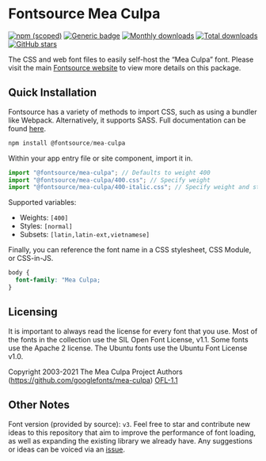 # Fontsource Mea Culpa

[![npm (scoped)](https://img.shields.io/npm/v/@fontsource/mea-culpa?color=brightgreen)](https://www.npmjs.com/package/@fontsource/mea-culpa) [![Generic badge](https://img.shields.io/badge/fontsource-passing-brightgreen)](https://github.com/fontsource/fontsource) [![Monthly downloads](https://badgen.net/npm/dm/@fontsource/mea-culpa)](https://github.com/fontsource/fontsource) [![Total downloads](https://badgen.net/npm/dt/@fontsource/mea-culpa)](https://github.com/fontsource/fontsource) [![GitHub stars](https://img.shields.io/github/stars/fontsource/fontsource.svg?style=social&label=Star)](https://github.com/fontsource/fontsource/stargazers)

The CSS and web font files to easily self-host the “Mea Culpa” font. Please visit the main [Fontsource website](https://fontsource.org/fonts/mea-culpa) to view more details on this package.

## Quick Installation

Fontsource has a variety of methods to import CSS, such as using a bundler like Webpack. Alternatively, it supports SASS. Full documentation can be found [here](https://fontsource.org/docs/getting-started/introduction).

```javascript
npm install @fontsource/mea-culpa
```

Within your app entry file or site component, import it in.

```javascript
import "@fontsource/mea-culpa"; // Defaults to weight 400
import "@fontsource/mea-culpa/400.css"; // Specify weight
import "@fontsource/mea-culpa/400-italic.css"; // Specify weight and style

```

Supported variables:
- Weights: `[400]`
- Styles: `[normal]`
- Subsets: `[latin,latin-ext,vietnamese]`

Finally, you can reference the font name in a CSS stylesheet, CSS Module, or CSS-in-JS.

```css
body {
  font-family: "Mea Culpa;
}
```

## Licensing
It is important to always read the license for every font that you use.
Most of the fonts in the collection use the SIL Open Font License, v1.1. Some fonts use the Apache 2 license. The Ubuntu fonts use the Ubuntu Font License v1.0.

Copyright 2003-2021 The Mea Culpa Project Authors (https://github.com/googlefonts/mea-culpa)
[OFL-1.1](http://scripts.sil.org/OFL)

## Other Notes
Font version (provided by source): `v3`.
Feel free to star and contribute new ideas to this repository that aim to improve the performance of font loading, as well as expanding the existing library we already have. Any suggestions or ideas can be voiced via an [issue](https://github.com/fontsource/fontsource/issues).
